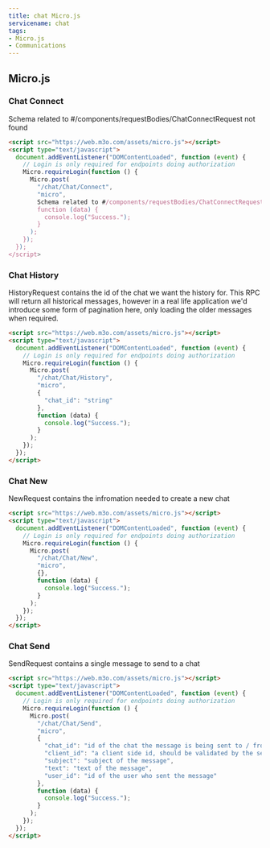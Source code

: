 ```yaml
---
title: chat Micro.js
servicename: chat
tags: 
- Micro.js
- Communications
---
```


## Micro.js


### Chat Connect
<!-- We use the request body description here as endpoint descriptions are not
being lifted correctly from the proto by the openapi spec generator -->
Schema related to #/components/requestBodies/ChatConnectRequest not found
```html
<script src="https://web.m3o.com/assets/micro.js"></script>
<script type="text/javascript">
  document.addEventListener("DOMContentLoaded", function (event) {
    // Login is only required for endpoints doing authorization
    Micro.requireLogin(function () {
      Micro.post(
        "/chat/Chat/Connect",
        "micro",
        Schema related to #/components/requestBodies/ChatConnectRequest not found,
        function (data) {
          console.log("Success.");
        }
      );
    });
  });
</script>
```


### Chat History
<!-- We use the request body description here as endpoint descriptions are not
being lifted correctly from the proto by the openapi spec generator -->
HistoryRequest contains the id of the chat we want the history for. This RPC will return all 
 historical messages, however in a real life application we'd introduce some form of pagination
 here, only loading the older messages when required.
```html
<script src="https://web.m3o.com/assets/micro.js"></script>
<script type="text/javascript">
  document.addEventListener("DOMContentLoaded", function (event) {
    // Login is only required for endpoints doing authorization
    Micro.requireLogin(function () {
      Micro.post(
        "/chat/Chat/History",
        "micro",
        {
          "chat_id": "string"
        },
        function (data) {
          console.log("Success.");
        }
      );
    });
  });
</script>
```


### Chat New
<!-- We use the request body description here as endpoint descriptions are not
being lifted correctly from the proto by the openapi spec generator -->
NewRequest contains the infromation needed to create a new chat
```html
<script src="https://web.m3o.com/assets/micro.js"></script>
<script type="text/javascript">
  document.addEventListener("DOMContentLoaded", function (event) {
    // Login is only required for endpoints doing authorization
    Micro.requireLogin(function () {
      Micro.post(
        "/chat/Chat/New",
        "micro",
        {},
        function (data) {
          console.log("Success.");
        }
      );
    });
  });
</script>
```


### Chat Send
<!-- We use the request body description here as endpoint descriptions are not
being lifted correctly from the proto by the openapi spec generator -->
SendRequest contains a single message to send to a chat
```html
<script src="https://web.m3o.com/assets/micro.js"></script>
<script type="text/javascript">
  document.addEventListener("DOMContentLoaded", function (event) {
    // Login is only required for endpoints doing authorization
    Micro.requireLogin(function () {
      Micro.post(
        "/chat/Chat/Send",
        "micro",
        {
          "chat_id": "id of the chat the message is being sent to / from",
          "client_id": "a client side id, should be validated by the server to make the request retry safe",
          "subject": "subject of the message",
          "text": "text of the message",
          "user_id": "id of the user who sent the message"
        },
        function (data) {
          console.log("Success.");
        }
      );
    });
  });
</script>
```


